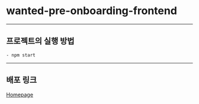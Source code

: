 # wanted-pre-onboarding-frontend
---
## 프로젝트의 실행 방법

```
- npm start
```
---
## 배포 링크
[Homepage](https://dong53358.github.io/wanted-pre-onboarding-frontend/#/)
